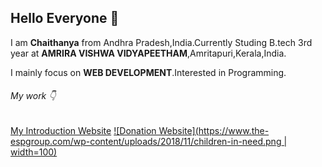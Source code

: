 ## Hello Everyone 👋
I am **Chaithanya** from Andhra Pradesh,India.Currently Studing B.tech 3rd year at **AMRIRA VISHWA VIDYAPEETHAM**,Amritapuri,Kerala,India.

I mainly focus on **WEB DEVELOPMENT**.Interested in Programming.

###### My work :point_down:

[My Introduction Website](https://chaithanyareddy123.github.io/Intro/)
[![Donation Website](https://www.the-espgroup.com/wp-content/uploads/2018/11/children-in-need.png | width=100)](https://4-the-children.000webhostapp.com/)




<!--
**ChaithanyaReddy123/ChaithanyaReddy123** is a ✨ _special_ ✨ repository because its `README.md` (this file) appears on your GitHub profile.

Here are some ideas to get you started:

- 🔭 I’m currently working on ...
- 🌱 I’m currently learning ...
- 👯 I’m looking to collaborate on ...
- 🤔 I’m looking for help with ...
- 💬 Ask me about ...
- 📫 How to reach me: ...
- 😄 Pronouns: ...
- ⚡ Fun fact: ...
-->
